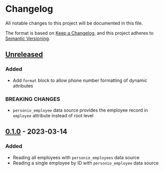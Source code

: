# Changelog

All notable changes to this project will be documented in this file.

The format is based on [Keep a Changelog](https://keepachangelog.com/en/1.0.0/),
and this project adheres to [Semantic Versioning](https://semver.org/spec/v2.0.0.html).

## [Unreleased]

### Added

- Add `format` block to allow phone number formatting of dynamic attributes

### BREAKING CHANGES

- `personio_employee` data source provides the employee record in `employee` attribute instead of root level

## [0.1.0] - 2023-03-14

### Added

- Reading all employees with `personio_employees` data source
- Reading a single employee by ID with `personio_employee` data source

[unreleased]: https://github.com/nicoangelo/terraform-provider-personio/compare/v0.1.0...HEAD
[0.1.0]: https://github.com/nicoangelo/terraform-provider-personio/releases/tag/v0.1.0

